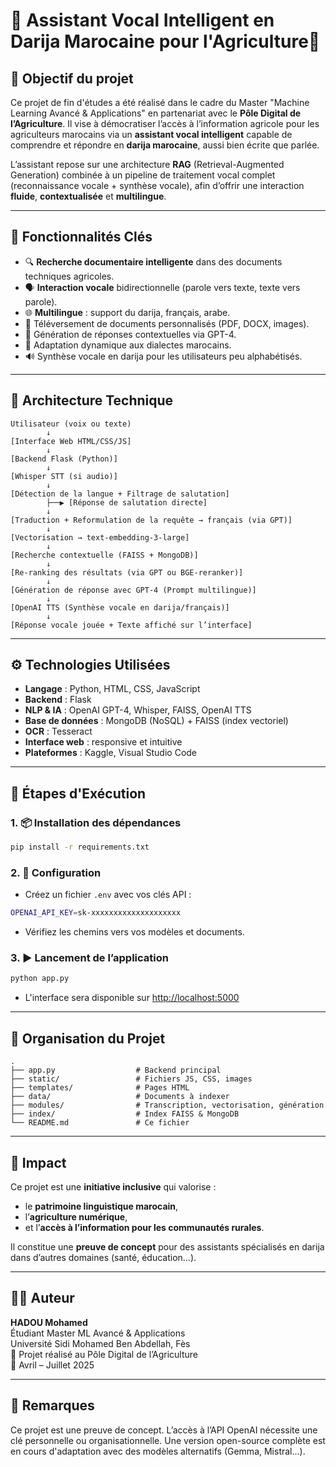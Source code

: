 
# 🧠 Assistant Vocal Intelligent en Darija Marocaine pour l'Agriculture🌾

## 🎯 Objectif du projet

Ce projet de fin d'études a été réalisé dans le cadre du Master "Machine Learning Avancé & Applications" en partenariat avec le **Pôle Digital de l’Agriculture**. Il vise à démocratiser l’accès à l’information agricole pour les agriculteurs marocains via un **assistant vocal intelligent** capable de comprendre et répondre en **darija marocaine**, aussi bien écrite que parlée.

L’assistant repose sur une architecture **RAG** (Retrieval-Augmented Generation) combinée à un pipeline de traitement vocal complet (reconnaissance vocale + synthèse vocale), afin d’offrir une interaction **fluide**, **contextualisée** et **multilingue**.

---

## 🚀 Fonctionnalités Clés

- 🔍 **Recherche documentaire intelligente** dans des documents techniques agricoles.
- 🗣️ **Interaction vocale** bidirectionnelle (parole vers texte, texte vers parole).
- 🌐 **Multilingue** : support du darija, français, arabe.
- 📄 Téléversement de documents personnalisés (PDF, DOCX, images).
- 🤖 Génération de réponses contextuelles via GPT-4.
- 🧠 Adaptation dynamique aux dialectes marocains.
- 🔊 Synthèse vocale en darija pour les utilisateurs peu alphabétisés.

---

## 🧱 Architecture Technique

```
Utilisateur (voix ou texte)
        ↓
[Interface Web HTML/CSS/JS]
        ↓
[Backend Flask (Python)]
        ↓
[Whisper STT (si audio)]
        ↓
[Détection de la langue + Filtrage de salutation]
        ├──▶ [Réponse de salutation directe]
        ↓
[Traduction + Reformulation de la requête → français (via GPT)]
        ↓
[Vectorisation → text-embedding-3-large]
        ↓
[Recherche contextuelle (FAISS + MongoDB)]
        ↓
[Re-ranking des résultats (via GPT ou BGE-reranker)]
        ↓
[Génération de réponse avec GPT-4 (Prompt multilingue)]
        ↓
[OpenAI TTS (Synthèse vocale en darija/français)]
        ↓
[Réponse vocale jouée + Texte affiché sur l’interface]

```

---

## ⚙️ Technologies Utilisées

- **Langage** : Python, HTML, CSS, JavaScript
- **Backend** : Flask
- **NLP & IA** : OpenAI GPT-4, Whisper, FAISS, OpenAI TTS
- **Base de données** : MongoDB (NoSQL) + FAISS (index vectoriel)
- **OCR** : Tesseract
- **Interface web** : responsive et intuitive
- **Plateformes** : Kaggle, Visual Studio Code

---

## 🧪 Étapes d'Exécution

### 1. 📦 Installation des dépendances

```bash
pip install -r requirements.txt
```

### 2. 🔧 Configuration

- Créez un fichier `.env` avec vos clés API :
```bash
OPENAI_API_KEY=sk-xxxxxxxxxxxxxxxxxxxx
```

- Vérifiez les chemins vers vos modèles et documents.

### 3. ▶️ Lancement de l’application

```bash
python app.py
```

- L'interface sera disponible sur [http://localhost:5000](http://localhost:5000)

---

## 📁 Organisation du Projet

```
.
├── app.py                  # Backend principal
├── static/                 # Fichiers JS, CSS, images
├── templates/              # Pages HTML
├── data/                   # Documents à indexer
├── modules/                # Transcription, vectorisation, génération
├── index/                  # Index FAISS & MongoDB
└── README.md               # Ce fichier
```

---

## 📣 Impact

Ce projet est une **initiative inclusive** qui valorise :
- le **patrimoine linguistique marocain**,
- l’**agriculture numérique**,
- et l’**accès à l’information pour les communautés rurales**.

Il constitue une **preuve de concept** pour des assistants spécialisés en darija dans d’autres domaines (santé, éducation...).

---

## 👨‍💻 Auteur

**HADOU Mohamed**  
Étudiant Master ML Avancé & Applications  
Université Sidi Mohamed Ben Abdellah, Fès  
📍 Projet réalisé au Pôle Digital de l’Agriculture  
📆 Avril – Juillet 2025  

---


## 📌 Remarques

Ce projet est une preuve de concept. L’accès à l’API OpenAI nécessite une clé personnelle ou organisationnelle. Une version open-source complète est en cours d'adaptation avec des modèles alternatifs (Gemma, Mistral...).
